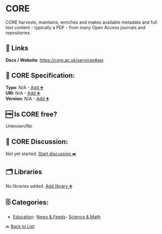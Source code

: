 # CORE

CORE harvests, maintains, enriches and makes available metadata and full text content - typically a PDF - from many Open Access journals and repositories.

##  🔗 Links
**Docs / Website**: https://core.ac.uk/services#api

## 🧬 CORE Specification:
**Type**: N/A - [Add ➕](https://github.com/apis-list/apis-list/edit/main/apis/core/core.yaml)  
**URI**: N/A - [Add ➕](https://github.com/apis-list/apis-list/edit/main/apis/core/core.yaml)  
**Version**: N/A - [Add ➕](https://github.com/apis-list/apis-list/edit/main/apis/core/core.yaml)

## 🆓 Is CORE free?
 Unknown/No 

## 💬 CORE Discussion:
Not yet started. [Start discussion ➡️](https://github.com/apis-list/apis-list/discussions/new)

## 🗂️ Libraries

No libraries added. [Add library ➕](https://github.com/apis-list/apis-list/edit/main/apis/core/core.yaml)    


## 🗄️ Categories:
- [Education](https://github.com/apis-list/apis-list#education-)- [News & Feeds](https://github.com/apis-list/apis-list#news--feeds-)- [Science & Math](https://github.com/apis-list/apis-list#science--math-)

🔙  [Back to List](https://github.com/apis-list/apis-list)
